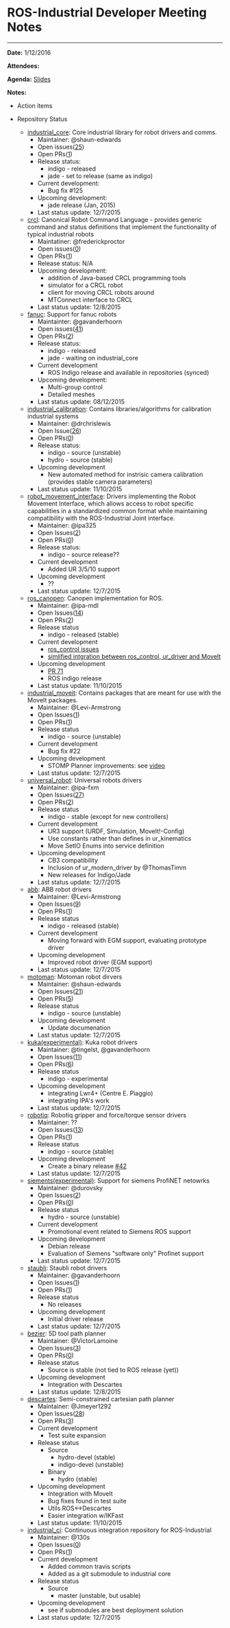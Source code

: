 # ROS-Industrial Developer Meeting Notes

----------
**Date:** 1/12/2016

**Attendees:**

**Agenda:** [Slides](meeting_agenda.pptx)

**Notes:**

 
 - Action items

    
 - Repository Status
     - [industrial_core](https://github.com/ros-industrial/industrial_core): Core industrial library for robot drivers and comms.
         - Maintainer: @shaun-edwards
         - Open issues([25](https://github.com/ros-industrial/industrial_core/issues))
         - Open PRs([1](https://github.com/ros-industrial/industrial_core/pulls))
         - Release status:
             - indigo - released
             - jade - set to release (same as indigo)
         - Current development:
             - Bug fix #125
         - Upcoming development:
             - jade release (Jan, 2015)
         - Last status update: 12/7/2015
     - [crcl](https://github.com/ros-industrial/crcl): Canonical Robot Command Language - provides generic command and status definitions that implement the functionality of typical industrial robots
         - Maintatiner: @frederickproctor
         - Open issues([0](https://github.com/ros-industrial/crcl/issues))
         - Open PRs([1](https://github.com/ros-industrial/crcl/pulls))
         - Release status: N/A
         - Upcoming development:
             - addition of Java-based CRCL programming tools
             - simulator for a CRCL robot
             - client for moving CRCL robots around
             - MTConnect interface to CRCL
         - Last status update: 12/8/2015
     - [fanuc](https://github.com/ros-industrial/fanuc): Support for fanuc robots
         - Maintainter: @gavanderhoorn
         - Open issues([41](https://github.com/ros-industrial/fanuc/issues))
         - Open PRs([2](https://github.com/ros-industrial/fanuc/pulls))
         - Release status:
             - indigo - released
             - jade - waiting on industrial_core
         - Current development
             - ROS Indigo release and available in repositories (synced)
         - Upcoming development:
             - Multi-group control
             - Detailed meshes
         - Last status update: 08/12/2015
     - [industrial_calibration](https://github.com/ros-industrial/industrial_calibration): Contains libraries/algorithms for calibration industrial systems
         - Maintainer: @drchrislewis
         - Open Issue([26](https://github.com/ros-industrial/industrial_calibration/issues))
         - Open PRs([0](https://github.com/ros-industrial/industrial_calibration/pulls))
         - Release status:
             - indigo - source (unstable)
             - hydro - source (stable)
         - Upcoming development
             - New automated method for instrisic camera calibration (provides stable camera parameters)
         - Last status update: 11/10/2015
     - [robot\_movement\_interface](https://github.com/ros-industrial/robot_movement_interface): Drivers implementing the Robot Movement Interface, which allows access to robot specific capabilities in a standardized common format while maintaining compatibility with the ROS-Industrial Joint interface.
         - Maintainer: @ipa325
         - Open Issues([2](https://github.com/ros-industrial/robot_movement_interface/issues))
         - Open PRs([0](https://github.com/ros-industrial/robot_movement_interface/pulls))
         - Release status:
             - indigo - source release??
         - Current development
             - Added UR 3/5/10 support
         - Upcoming development
             - ??
         - Last status update: 12/7/2015
     -  [ros_canopen](https://github.com/ros-industrial/ros_canopen): Canopen implementation for ROS.
         -  Maintainer: @ipa-mdl
         -  Open Issues([14](https://github.com/ros-industrial/ros_canopen/issues))
         -  Open PRs([2](https://github.com/ros-industrial/ros_canopen/pulls))
         -  Release status
             -  indigo - released (stable)
         -  Current development
             -  [ros_control issues](https://github.com/ros-industrial/ros_canopen/pull/150)
             -  [simlified intgration between ros_control, ur_driver and MoveIt](https://github.com/ros-planning/moveit_plugins/pull/12)
         -  Upcoming development
             -  [PR 71](https://github.com/ros-industrial/ros_canopen/issues/71)
             -  ROS indigo release
         - Last status update: 11/10/2015
     -  [industrial_moveit](https://github.com/ros-industrial/industrial_moveit): Contains packages that are meant for use with the MoveIt packages.
         -  Maintainer: @Levi-Armstrong
         -  Open Issues([1](https://github.com/ros-industrial/industrial_moveit/issues))
         -  Open PRs([1](https://github.com/ros-industrial/industrial_moveit/pulls))
         -  Release status
             -  indigo - source (unstable)
         -  Current development
             -  Bug fix #22
         -  Upcoming development
             -  STOMP Planner improvements: see [video](https://www.youtube.com/watch?v=AvFoskssvVQ)
         - Last status update: 12/7/2015
     -  [universal_robot](https://github.com/ros-industrial/universal_robot): Universal robots drivers
         -  Maintainer: @ipa-fxm
         -  Open Issues([27](https://github.com/ros-industrial/universal_robot/issues))
         -  Open PRs([2](https://github.com/ros-industrial/universal_robot/pulls))
         -  Release status
             -  indigo - stable (except for new controllers)
         -  Current development
             -  UR3 support (URDF, Simulation, MoveIt!-Config)
             -	Use constants rather than defines in ur_kinematics
             -	Move SetIO Enums into service definition
         -  Upcoming development
             -  CB3 compatibility
             -	Inclusion of ur\_modern\_driver by @ThomasTimm
             -	New releases for Indigo/Jade
         - Last status update: 12/7/2015
     -  [abb](https://github.com/ros-industrial/abb): ABB robot drivers
         -  Maintainer: @Levi-Armstrong
         -  Open Issues([9](https://github.com/ros-industrial/abb/issues))
         -  Open PRs([1](https://github.com/ros-industrial/abb/pulls))
         -  Release status
             -  indigo - released (stable)
         -  Current development
             -  Moving forward with EGM support, evaluating prototype driver
         -  Upcoming development
             -  Improved robot driver (EGM support)
         - Last status update: 12/7/2015
     -  [motoman](https://github.com/ros-industrial/motoman):  Motoman robot dirvers
         -  Maintainer: @shaun-edwards
         -  Open Issues([21](https://github.com/ros-industrial/motoman/issues))
         -  Open PRs([5](https://github.com/ros-industrial/motoman/pulls))
         -  Release status
             -  indigo - source (unstable)
         -  Upcoming development
             -  Update documenation
         - Last status update: 12/7/2015
     -  [kuka(experimental)](https://github.com/ros-industrial/kuka_experimental): Kuka robot drivers
         -  Maintainer: @tingelst, @gavanderhoorn
         -  Open Issues([11](https://github.com/ros-industrial/kuka_experimental/issues))
         -  Open PRs([6](https://github.com/ros-industrial/kuka_experimental/pulls))
         -  Release status 
             -  indigo - experimental
         -  Upcoming development
             -  integrating Lwr4+ (Centre E. Piaggio)
             -  integrating IPA's work
         - Last status update: 12/7/2015
     -  [robotiq](https://github.com/ros-industrial/robotiq): Robotiq gripper and force/torque sensor drivers
         -  Maintainer: ??
         -  Open Issues([13](https://github.com/ros-industrial/robotiq/issues))
         -  Open PRs([1](https://github.com/ros-industrial/robotiq/pulls))
         -  Release status
             -  indigo - source (stable)
         -  Upcoming development
             -  Create a binary release [#42](https://github.com/ros-industrial/robotiq/issues/42)
         - Last status update: 12/7/2015
     -  [siements(experimental)](https://github.com/ros-industrial/siemens_experimental): Support for siemens ProfiNET netowrks
         -  Maintainer: @durovsky 
         -  Open Issues([2](https://github.com/ros-industrial/siemens_experimental/issues))
         -  Open PRs([0](https://github.com/ros-industrial/siemens_experimental/pulls))
         -  Release status
             -  hydro - source (unstable)
         -  Current development
            - Promotional event related to Siemens ROS support
         -  Upcoming development
             -  Debian release
             -  Evaluation of Siemens "software only" Profinet support
         - Last status update: 12/7/2015
     -  [staubli](https://github.com/ros-industrial/staubli): Staubli robot drivers
         -  Maintainer: @gavanderhoorn
         -  Open Issues([1](https://github.com/ros-industrial/staubli/issues))
         -  Open PRs([1](https://github.com/ros-industrial/staubli/pulls))
         -  Release status
             -  No releases
         -  Upcoming development
             -  Initial driver release
         - Last status update: 12/7/2015
     -  [bezier](https://github.com/ros-industrial-consortium/bezier): 5D tool path planner
         -  Maintainer: @VictorLamoine
         -  Open Issues([3](https://github.com/ros-industrial-consortium/bezier/issues))
         -  Open PRs([0](https://github.comros-industrial-consortium/bezier/pulls))
         -  Release status
             -  Source is stable (not tied to ROS release (yet))
         -  Upcoming development
             -  Integration with Descartes
         - Last status update: 12/8/2015
     -  [descartes](https://github.com/ros-industrial-consortium/descartes): Semi-constrained cartesian path planner
         -  Maintainer: @Jmeyer1292
         -  Open Issues([28](https://github.com/ros-industrial-consortium/descartes/issues))
         -  Open PRs([3](https://github.comros-industrial-consortium/descartes/pulls))
         -  Current development
             -  Test suite expansion
         -  Release status
             -  Source
                 -  hydro-devel (stable)
                 -  indigo-devel (unstable)
             -  Binary
                 -  hydro (stable)
         -  Upcoming development
             -  Integration with MoveIt
             -  Bug fixes found in test suite
             -  Utils ROS<->Descartes
             -  Easier integration w/IKFast
         - Last status update: 11/10/2015
     -  [industrial_ci](https://github.com/ros-industrial/industrial_ci): Continuous integration repository for ROS-Industrial
         -  Maintainer: @130s
         -  Open Issues([0](https://github.com/ros-industrial-consortium/industrial_ci/issues))
         -  Open PRs([1](https://github.comros-industrial-consortium/industrial_ci/pulls))
         -  Current development
             -  Added common travis scripts
             -  Added as a git submodule to industrial core
         -  Release status
             -  Source
                 -  master (unstable, but usable)
         -  Upcoming development
             -  see if submodules are best deployment solution
         - Last status update: 12/7/2015






